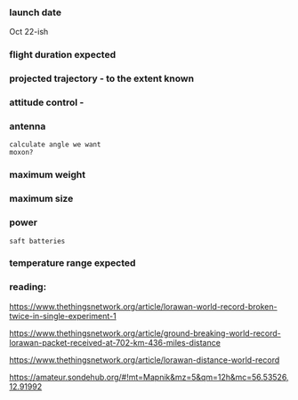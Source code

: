 ### launch date

Oct 22-ish

### flight duration expected

### projected trajectory - to the extent known

### attitude control -


### antenna
	calculate angle we want
	moxon?

### maximum weight

### maximum size

### power
	saft batteries

### temperature range expected

### reading:

https://www.thethingsnetwork.org/article/lorawan-world-record-broken-twice-in-single-experiment-1

https://www.thethingsnetwork.org/article/ground-breaking-world-record-lorawan-packet-received-at-702-km-436-miles-distance

https://www.thethingsnetwork.org/article/lorawan-distance-world-record

https://amateur.sondehub.org/#!mt=Mapnik&mz=5&qm=12h&mc=56.53526,12.91992
